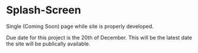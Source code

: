 # Splash-Screen
Single (Coming Soon) page while site is properly developed.

Due date for this project is the 20th of December. This will be the latest date the site will be publically available.
